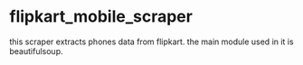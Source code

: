 # flipkart_mobile_scraper
this scraper extracts phones data from flipkart.
the main module used in it is beautifulsoup.
